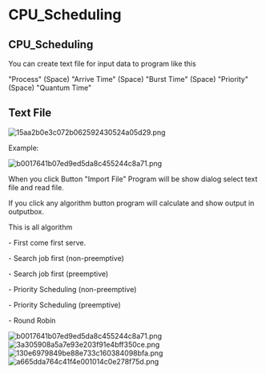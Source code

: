 # CPU_Scheduling
<h2>CPU_Scheduling</h2>
<p>You can create text file for input data to program like this</p>
<p>"Process" (Space) "Arrive Time" (Space) "Burst Time" (Space) "Priority" (Space) "Quantum Time"</p>
<h2>Text File</h2>
<img src="https://www.img.in.th/images/15aa2b0e3c072b062592430524a05d29.png" alt="15aa2b0e3c072b062592430524a05d29.png" border="0">

<p>Example:</p>
<img src="https://www.img.in.th/images/b0017641b07ed9ed5da8c455244c8a71.png" alt="b0017641b07ed9ed5da8c455244c8a71.png" border="0">
<p>When you click Button "Import File" Program will be show dialog select text file and read file.</p>
<p>If you click any algorithm button program will calculate and show output in outputbox.</p>
<p>This is all algorithm</p>
<p>- First come first serve.</p>
<p>- Search job first (non-preemptive)</p>
<p>- Search job first (preemptive)</p>
<p>- Priority Scheduling (non-preemptive)</p>
<p>- Priority Scheduling (preemptive)</p>
<p>- Round Robin</p>

<img src="https://www.img.in.th/images/b0017641b07ed9ed5da8c455244c8a71.png" alt="b0017641b07ed9ed5da8c455244c8a71.png" border="0">
<img src="https://www.img.in.th/images/3a305908a5a7e93e203f91e4bff350ce.png" alt="3a305908a5a7e93e203f91e4bff350ce.png" border="0">
<img src="https://www.img.in.th/images/130e6979849be88e733c160384098bfa.png" alt="130e6979849be88e733c160384098bfa.png" border="0">
<img src="https://www.img.in.th/images/a665dda764c41f4e001014c0e278f75d.png" alt="a665dda764c41f4e001014c0e278f75d.png" border="0">
	
